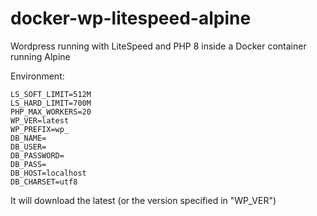 # docker-wp-litespeed-alpine
Wordpress running with LiteSpeed and PHP 8 inside a Docker container running Alpine

Environment:

```
LS_SOFT_LIMIT=512M
LS_HARD_LIMIT=700M
PHP_MAX_WORKERS=20
WP_VER=latest
WP_PREFIX=wp_
DB_NAME=
DB_USER=
DB_PASSWORD=
DB_PASS=
DB_HOST=localhost
DB_CHARSET=utf8
```

It will download the latest (or the version specified in "WP_VER")

